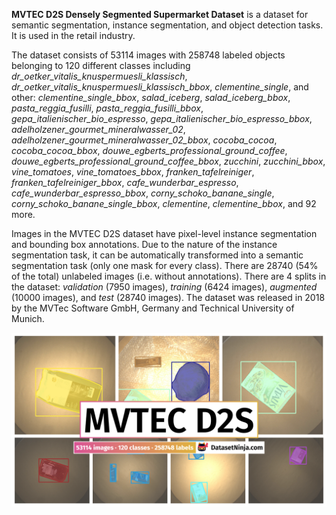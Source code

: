**MVTEC D2S Densely Segmented Supermarket Dataset** is a dataset for semantic segmentation, instance segmentation, and object detection tasks. It is used in the retail industry. 

The dataset consists of 53114 images with 258748 labeled objects belonging to 120 different classes including *dr_oetker_vitalis_knuspermuesli_klassisch*, *dr_oetker_vitalis_knuspermuesli_klassisch_bbox*, *clementine_single*, and other: *clementine_single_bbox*, *salad_iceberg*, *salad_iceberg_bbox*, *pasta_reggia_fusilli*, *pasta_reggia_fusilli_bbox*, *gepa_italienischer_bio_espresso*, *gepa_italienischer_bio_espresso_bbox*, *adelholzener_gourmet_mineralwasser_02*, *adelholzener_gourmet_mineralwasser_02_bbox*, *cocoba_cocoa*, *cocoba_cocoa_bbox*, *douwe_egberts_professional_ground_coffee*, *douwe_egberts_professional_ground_coffee_bbox*, *zucchini*, *zucchini_bbox*, *vine_tomatoes*, *vine_tomatoes_bbox*, *franken_tafelreiniger*, *franken_tafelreiniger_bbox*, *cafe_wunderbar_espresso*, *cafe_wunderbar_espresso_bbox*, *corny_schoko_banane_single*, *corny_schoko_banane_single_bbox*, *clementine*, *clementine_bbox*, and 92 more.

Images in the MVTEC D2S dataset have pixel-level instance segmentation and bounding box annotations. Due to the nature of the instance segmentation task, it can be automatically transformed into a semantic segmentation task (only one mask for every class). There are 28740 (54% of the total) unlabeled images (i.e. without annotations). There are 4 splits in the dataset: *validation* (7950 images), *training* (6424 images), *augmented* (10000 images), and *test* (28740 images). The dataset was released in 2018 by the MVTec Software GmbH, Germany and Technical University of Munich.

<img src="https://github.com/dataset-ninja/mvtec-d2s/raw/main/visualizations/poster.png">
